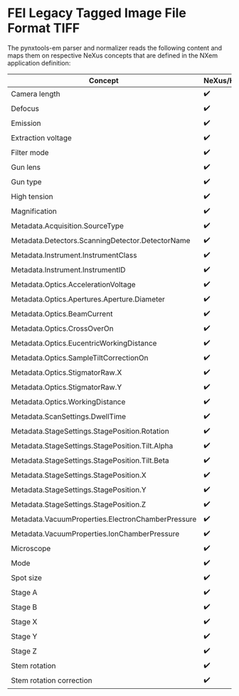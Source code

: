 # FEI Legacy Tagged Image File Format TIFF

The pynxtools-em parser and normalizer reads the following content and maps them on respective NeXus concepts that are defined in the NXem application definition:

| Concept | NeXus/HDF5 |
| --------------- | --------------  |
| Camera length | :heavy_check_mark: |
| Defocus | :heavy_check_mark: |
| Emission | :heavy_check_mark: |
| Extraction voltage | :heavy_check_mark: |
| Filter mode | :heavy_check_mark: |
| Gun lens | :heavy_check_mark: |
| Gun type | :heavy_check_mark: |
| High tension | :heavy_check_mark: |
| Magnification | :heavy_check_mark: |
| Metadata.Acquisition.SourceType | :heavy_check_mark: |
| Metadata.Detectors.ScanningDetector.DetectorName | :heavy_check_mark: |
| Metadata.Instrument.InstrumentClass | :heavy_check_mark: |
| Metadata.Instrument.InstrumentID | :heavy_check_mark: |
| Metadata.Optics.AccelerationVoltage | :heavy_check_mark: |
| Metadata.Optics.Apertures.Aperture.Diameter | :heavy_check_mark: |
| Metadata.Optics.BeamCurrent | :heavy_check_mark: |
| Metadata.Optics.CrossOverOn | :heavy_check_mark: |
| Metadata.Optics.EucentricWorkingDistance | :heavy_check_mark: |
| Metadata.Optics.SampleTiltCorrectionOn | :heavy_check_mark: |
| Metadata.Optics.StigmatorRaw.X | :heavy_check_mark: |
| Metadata.Optics.StigmatorRaw.Y | :heavy_check_mark: |
| Metadata.Optics.WorkingDistance | :heavy_check_mark: |
| Metadata.ScanSettings.DwellTime | :heavy_check_mark: |
| Metadata.StageSettings.StagePosition.Rotation | :heavy_check_mark: |
| Metadata.StageSettings.StagePosition.Tilt.Alpha | :heavy_check_mark: |
| Metadata.StageSettings.StagePosition.Tilt.Beta | :heavy_check_mark: |
| Metadata.StageSettings.StagePosition.X | :heavy_check_mark: |
| Metadata.StageSettings.StagePosition.Y | :heavy_check_mark: |
| Metadata.StageSettings.StagePosition.Z | :heavy_check_mark: |
| Metadata.VacuumProperties.ElectronChamberPressure | :heavy_check_mark: |
| Metadata.VacuumProperties.IonChamberPressure | :heavy_check_mark: |
| Microscope | :heavy_check_mark: |
| Mode | :heavy_check_mark: |
| Spot size | :heavy_check_mark: |
| Stage A | :heavy_check_mark: |
| Stage B | :heavy_check_mark: |
| Stage X | :heavy_check_mark: |
| Stage Y | :heavy_check_mark: |
| Stage Z | :heavy_check_mark: |
| Stem rotation | :heavy_check_mark: |
| Stem rotation correction | :heavy_check_mark: |
